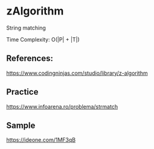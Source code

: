 # zAlgorithm

String matching

Time Complexity: O(|P| + |T|)
## References:

https://www.codingninjas.com/studio/library/z-algorithm

## Practice

https://www.infoarena.ro/problema/strmatch

## Sample

https://ideone.com/1MF3qB
